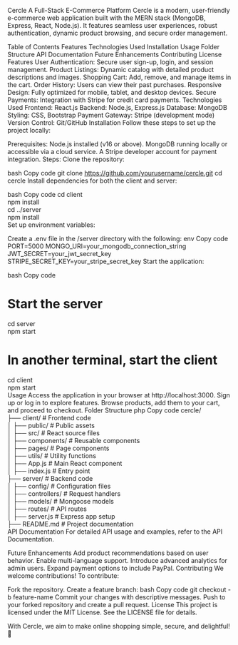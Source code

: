 Cercle
A Full-Stack E-Commerce Platform
Cercle is a modern, user-friendly e-commerce web application built with the MERN stack (MongoDB, Express, React, Node.js). It features seamless user experiences, robust authentication, dynamic product browsing, and secure order management.

Table of Contents
Features
Technologies Used
Installation
Usage
Folder Structure
API Documentation
Future Enhancements
Contributing
License
Features
User Authentication: Secure user sign-up, login, and session management.
Product Listings: Dynamic catalog with detailed product descriptions and images.
Shopping Cart: Add, remove, and manage items in the cart.
Order History: Users can view their past purchases.
Responsive Design: Fully optimized for mobile, tablet, and desktop devices.
Secure Payments: Integration with Stripe for credit card payments.
Technologies Used
Frontend: React.js
Backend: Node.js, Express.js
Database: MongoDB
Styling: CSS, Bootstrap
Payment Gateway: Stripe (development mode)
Version Control: Git/GitHub
Installation
Follow these steps to set up the project locally:

Prerequisites:
Node.js installed (v16 or above).
MongoDB running locally or accessible via a cloud service.
A Stripe developer account for payment integration.
Steps:
Clone the repository:

bash
Copy code
git clone https://github.com/yourusername/cercle.git
cd cercle
Install dependencies for both the client and server:

bash
Copy code
cd client  
npm install  
cd ../server  
npm install  
Set up environment variables:

Create a .env file in the /server directory with the following:
env
Copy code
PORT=5000
MONGO_URI=your_mongodb_connection_string
JWT_SECRET=your_jwt_secret_key
STRIPE_SECRET_KEY=your_stripe_secret_key
Start the application:

bash
Copy code
# Start the server
cd server  
npm start  

# In another terminal, start the client
cd client  
npm start  
Usage
Access the application in your browser at http://localhost:3000.
Sign up or log in to explore features.
Browse products, add them to your cart, and proceed to checkout.
Folder Structure
php
Copy code
cercle/  
├── client/                  # Frontend code  
│   ├── public/              # Public assets  
│   ├── src/                 # React source files  
│       ├── components/      # Reusable components  
│       ├── pages/           # Page components  
│       ├── utils/           # Utility functions  
│       ├── App.js           # Main React component  
│       ├── index.js         # Entry point  
├── server/                  # Backend code  
│   ├── config/              # Configuration files  
│   ├── controllers/         # Request handlers  
│   ├── models/              # Mongoose models  
│   ├── routes/              # API routes  
│   ├── server.js            # Express app setup  
├── README.md                # Project documentation  
API Documentation
For detailed API usage and examples, refer to the API Documentation.

Future Enhancements
Add product recommendations based on user behavior.
Enable multi-language support.
Introduce advanced analytics for admin users.
Expand payment options to include PayPal.
Contributing
We welcome contributions! To contribute:

Fork the repository.
Create a feature branch:
bash
Copy code
git checkout -b feature-name
Commit your changes with descriptive messages.
Push to your forked repository and create a pull request.
License
This project is licensed under the MIT License. See the LICENSE file for details.

With Cercle, we aim to make online shopping simple, secure, and delightful! 🎉
